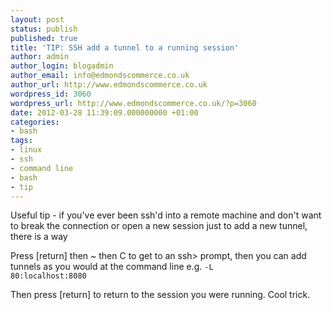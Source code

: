 ```yaml
---
layout: post
status: publish
published: true
title: 'TIP: SSH add a tunnel to a running session'
author: admin
author_login: blogadmin
author_email: info@edmondscommerce.co.uk
author_url: http://www.edmondscommerce.co.uk
wordpress_id: 3060
wordpress_url: http://www.edmondscommerce.co.uk/?p=3060
date: 2012-03-28 11:39:09.000000000 +01:00
categories:
- bash
tags:
- linux
- ssh
- command line
- bash
- tip
---
```

Useful tip - if you've ever been ssh'd into a remote machine and don't want to break the connection or open a new session just to add a new tunnel, there is a way

Press [return] then ~ then C to get to an ssh> prompt, then you can add tunnels as you would at the command line e.g.
<code>-L 80:localhost:8080</code>

Then press [return] to return to the session you were running.  Cool trick.
